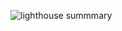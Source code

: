 ![lighthouse summmary](https://github.com/gabster1313/m3-hw5-torna-gaby/assets/169633060/43386c7a-5acd-4524-900e-a29ea8ce8672)
